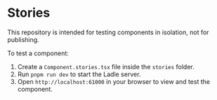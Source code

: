 # Stories

This repository is intended for testing components in isolation, not for publishing.

To test a component:  
1. Create a `Component.stories.tsx` file inside the `stories` folder.  
2. Run `pnpm run dev` to start the Ladle server.  
3. Open `http://localhost:61000` in your browser to view and test the component.